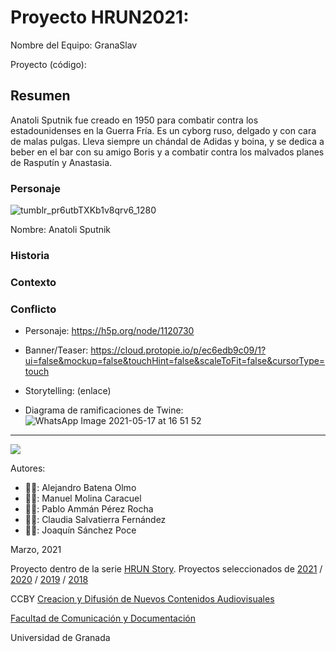 # Proyecto HRUN2021: 

Nombre del Equipo: GranaSlav

Proyecto (código): 


## Resumen
Anatoli Sputnik fue creado en 1950 para combatir contra los estadounidenses en la Guerra Fría. Es un cyborg ruso, delgado y con cara de malas pulgas. Lleva siempre un chándal de Adidas y boina, y se dedica a beber en el bar con su amigo Boris y a combatir contra los malvados planes de Rasputín y Anastasia.

### Personaje

![tumblr_pr6utbTXKb1v8qrv6_1280](https://user-images.githubusercontent.com/79904664/118507780-d7183a80-b72e-11eb-89e7-a0b8861f2e00.jpg)


Nombre: Anatoli Sputnik


### Historia


### Contexto


### Conflicto 


- Personaje: https://h5p.org/node/1120730

- Banner/Teaser: https://cloud.protopie.io/p/ec6edb9c09/1?ui=false&mockup=false&touchHint=false&scaleToFit=false&cursorType=touch

- Storytelling: (enlace) 

- Diagrama de ramificaciones de Twine:
![WhatsApp Image 2021-05-17 at 16 51 52](https://user-images.githubusercontent.com/79904664/118509456-535f4d80-b730-11eb-9338-e0d805c2a59c.jpeg)



------
![](https://upload.wikimedia.org/wikipedia/commons/thumb/6/62/CC-BY-SA-Andere_Wikis_%28v%29.svg/200px-CC-BY-SA-Andere_Wikis_%28v%29.svg.png)


Autores:  
<!---
Incluir lista de personas del grupo 
Se puede añadir enlace a página personal de github o lo que se quiera...(optativo)
-->

- 👨‍🦲: Alejandro Batena Olmo
- 👨‍🦲: Manuel Molina Caracuel
- 👨‍🦲: Pablo Ammán Pérez Rocha
- 👩‍🦲: Claudia Salvatierra Fernández
- 👨‍🦲: Joaquín Sánchez Poce

<!---
Lista completa de emojis de markDown - https://gist.github.com/rxaviers/7360908) 
-->



Marzo, 2021

Proyecto dentro de la serie [HRUN Story](https://github.com/mgea/storytelling_21/blob/master/What_is_a_HRUN_story.md). 
Proyectos seleccionados de  [2021](https://github.com/mgea/storytelling/blob/master/2021/readme.md) / [2020](https://github.com/mgea/storytelling/blob/master/2020/readme.md)  / 
[2019](https://github.com/mgea/storytelling/blob/master/2019/readme.md) / [2018](https://github.com/mgea/storytelling/blob/master/2018/readme.md) 

CCBY [Creacion y Difusión de Nuevos Contenidos Audiovisuales](http://utopolis.ugr.es/medialab)

[Facultad de Comunicación y Documentación](http://fcd.ugr.es)

Universidad de Granada

